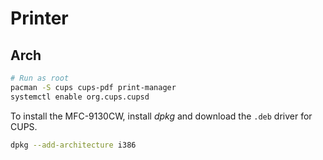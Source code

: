 # Printer

## Arch

```sh
# Run as root
pacman -S cups cups-pdf print-manager
systemctl enable org.cups.cupsd
```

To install the MFC-9130CW, install _dpkg_ and download the `.deb` driver for CUPS.

```sh
dpkg --add-architecture i386

```

